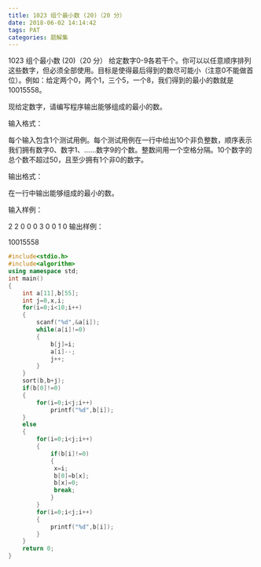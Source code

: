 ```yaml
---
title: 1023 组个最小数 (20)（20 分）
date: 2018-06-02 14:14:42
tags: PAT
categories: 题解集
---
```


1023 组个最小数 (20)（20 分）
给定数字0-9各若干个。你可以以任意顺序排列这些数字，但必须全部使用。目标是使得最后得到的数尽可能小（注意0不能做首位）。例如：给定两个0，两个1，三个5，一个8，我们得到的最小的数就是10015558。

现给定数字，请编写程序输出能够组成的最小的数。

输入格式：

每个输入包含1个测试用例。每个测试用例在一行中给出10个非负整数，顺序表示我们拥有数字0、数字1、……数字9的个数。整数间用一个空格分隔。10个数字的总个数不超过50，且至少拥有1个非0的数字。

输出格式：

在一行中输出能够组成的最小的数。

输入样例：

2 2 0 0 0 3 0 0 1 0
输出样例：

10015558

```cpp
#include<stdio.h>
#include<algorithm>
using namespace std;
int main()
{
    int a[11],b[55];
    int j=0,x,i;
    for(i=0;i<10;i++)
    {
        scanf("%d",&a[i]);
        while(a[i]!=0)
        {
            b[j]=i;
            a[i]--;
            j++;
        }
    }
    sort(b,b+j);
    if(b[0]!=0)
    {
        for(i=0;i<j;i++)
            printf("%d",b[i]);
    }
    else
    {
        for(i=0;i<j;i++)
        {
            if(b[i]!=0)
            {
             x=i;
             b[0]=b[x];
             b[x]=0;
             break;
            }
        }
        for(i=0;i<j;i++)
        {
            printf("%d",b[i]);
        }
    }
    return 0;
}

```